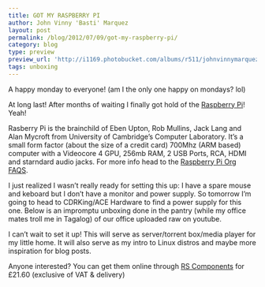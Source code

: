```yaml
---
title: GOT MY RASPBERRY PI
author: John Vinny 'Basti' Marquez
layout: post
permalink: /blog/2012/07/09/got-my-raspberry-pi/
category: blog
type: preview
preview_url: 'http://i1169.photobucket.com/albums/r511/johnvinnymarquez/raspi_zps42f6da16.jpg'
tags: unboxing
---
```

A happy monday to everyone! (am I the only one happy on mondays? lol)

At long last! After months of waiting I finally got hold of the <a title="Raspberry Pi" href="http://www.raspberrypi.org" target="_blank">Raspberry Pi</a>! Yeah!

Rasberry Pi is the brainchild of Eben Upton, Rob Mullins, Jack Lang and Alan Mycroft from University of Cambridge’s Computer Laboratory. It&#8217;s a small form factor (about the size of a credit card) 700Mhz (ARM based) computer with a Videocore 4 GPU, 256mb RAM, 2 USB Ports, RCA, HDMI and starndard audio jacks. For more info head to the <a href="http://www.raspberrypi.org/faqs" target="_blank">Raspberry Pi Org FAQS</a>.

I just realized I wasn&#8217;t really ready for setting this up: I have a spare mouse and keboard but I don&#8217;t have a monitor and power supply. So tomorrow I&#8217;m going to head to CDRKing/ACE Hardware to find a power supply for this one. Below is an impromptu unboxing done in the pantry (while my office mates troll me in Tagalog) of our office uploaded raw on youtube.



I can&#8217;t wait to set it up! This will serve as server/torrent box/media player for my little home. It will also serve as my intro to Linux distros and maybe more inspiration for blog posts.

Anyone interested? You can get them online through <a title="RS Components" href="http://uk.rs-online.com/web/generalDisplay.html?id=raspberrypi" target="_blank">RS Components</a> for £21.60 (exclusive of VAT & delivery)